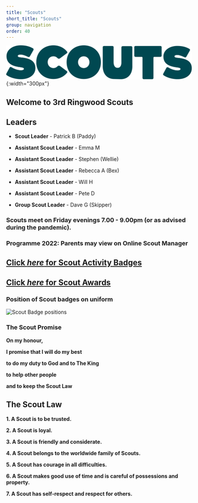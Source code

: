 ```yaml
---
title: "Scouts"
short_title: "Scouts"
group: navigation
order: 40
---
```


![](/assets/img/scouts/Scouts_RGB_green.png){:width="300px"}

## Welcome to 3rd Ringwood Scouts

## Leaders

- **Scout Leader** - Patrick B (Paddy)

- **Assistant Scout Leader** - Emma M

- **Assistant Scout Leader** - Stephen (Wellie)

- **Assistant Scout Leader** - Rebecca A (Bex)

- **Assistant Scout Leader** - Will H

- **Assistant Scout Leader** - Pete D

- **Group Scout Leader** - Dave G (Skipper)

### Scouts meet on Friday evenings 7.00 - 9.00pm (or as advised during the pandemic).

### Programme 2022: Parents may view on Online Scout Manager

## [Click *here* for Scout Activity Badges](https://www.scouts.org.uk/scouts/activity-badges/)

## [Click *here* for Scout Awards](https://www.scouts.org.uk/scouts/awards/)

### Position of Scout badges on uniform

![Scout Badge positions](https://cms.scouts.org.uk/media/15131/4-scouts_uniform-diagrams_sept2021_portrait.png)

### The Scout Promise

**On my honour,**

**I promise that I will do my best**

**to do my duty to God and to The King**

**to help other people**

**and to keep the Scout Law**

## The Scout Law

**1. A Scout is to be trusted.**

**2. A Scout is loyal.**

**3. A Scout is friendly and considerate.**

**4. A Scout belongs to the worldwide family of Scouts.**

**5. A Scout has courage in all difficulties.**

**6. A Scout makes good use of time and is careful of possessions and property.**

**7. A Scout has self-respect and respect for others.**